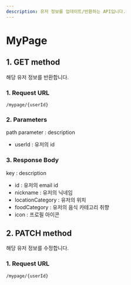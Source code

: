 ```yaml
---
description: 유저 정보를 업데이트/반환하는 API입니다.
---
```


# MyPage

## 1. GET method

해당 유저 정보를 반환합니다.

### 1. Request URL

```
/mypage/{userId}
```

### 2. Parameters

path parameter : description

* userId : 유저의 id

### 3. Response Body

key : description

* id : 유저의 email id
* nickname : 유저의 닉네임
* locationCategory : 유저의 위치
* foodCategory : 유저의 음식 카테고리 취향
* icon : 프로필 아이콘

## 2. PATCH method

해당 유저 정보를 수정합니다.&#x20;

### 1. Request URL

```
/mypage/{userId}
```
